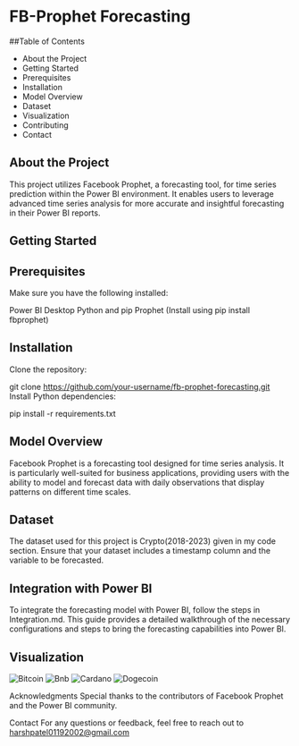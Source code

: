 # FB-Prophet Forecasting

##Table of Contents

- About the Project
- Getting Started
- Prerequisites
- Installation
- Model Overview
- Dataset
- Visualization
- Contributing
- Contact

## About the Project
This project utilizes Facebook Prophet, a forecasting tool, for time series prediction within the Power BI environment. It enables users to leverage advanced time series analysis for more accurate and insightful forecasting in their Power BI reports.

## Getting Started

## Prerequisites
Make sure you have the following installed:

Power BI Desktop
Python and pip
Prophet (Install using pip install fbprophet)

## Installation
Clone the repository:

git clone https://github.com/your-username/fb-prophet-forecasting.git
Install Python dependencies:

pip install -r requirements.txt

## Model Overview
Facebook Prophet is a forecasting tool designed for time series analysis. It is particularly well-suited for business applications, providing users with the ability to model and forecast data with daily observations that display patterns on different time scales.

## Dataset
The dataset used for this project is Crypto(2018-2023) given in my code section. Ensure that your dataset includes a timestamp column and the variable to be forecasted.

## Integration with Power BI
To integrate the forecasting model with Power BI, follow the steps in Integration.md. This guide provides a detailed walkthrough of the necessary configurations and steps to bring the forecasting capabilities into Power BI.

## Visualization
![Bitcoin](https://github.com/Ranvi2002/FB-Prophet/assets/104156042/f1c17ebc-ae13-4e75-9ba5-7fb81c3db0e1)
![Bnb](https://github.com/Ranvi2002/FB-Prophet/assets/104156042/da4c5954-21aa-4dc0-a567-43cd88ca9a0d)
![Cardano](https://github.com/Ranvi2002/FB-Prophet/assets/104156042/77cebda7-9aaa-4409-b2f8-fa0f36119e72)
![Dogecoin](https://github.com/Ranvi2002/FB-Prophet/assets/104156042/7aa3cbfd-f25c-42bb-b3e9-2dbccd2da2df)

Acknowledgments
Special thanks to the contributors of Facebook Prophet and the Power BI community.

Contact
For any questions or feedback, feel free to reach out to harshpatel01192002@gmail.com
